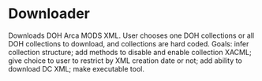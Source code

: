 # Downloader
Downloads DOH Arca MODS XML. User chooses one DOH collections or all DOH collections to download, and collections are hard coded. Goals: infer collection structure; add methods to disable and enable collection XACML; give choice to user to restrict by XML creation date or not; add ability to download DC XML; make executable tool.
